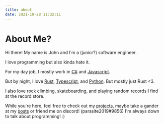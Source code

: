 ```yaml
---
title: about
date: 2021-10-28 11:32:11
---
```


# About Me?

Hi there! My name is John and I'm a (junior?) software engineer. 

I love programming but also kinda hate it.

For my day job, I mostly work in [C#](https://docs.microsoft.com/en-us/dotnet/csharp/tour-of-csharp/) and [Javascript](https://www.javascript.com/).

But by night, I love [Rust](https://www.rust-lang.org/), [Typescript](https://www.typescriptlang.org/), and [Python](https://www.python.org/). But mostly just Rust <3. 

I also love rock climbing, skateboarding, and playing random records I find at the record store.

While you're here, feel free to check out my [projects](/projects), maybe take a gander at my [posts](/writing) or friend me on discord! (parasite2019#9856) I'm always down to talk about programming! :)

